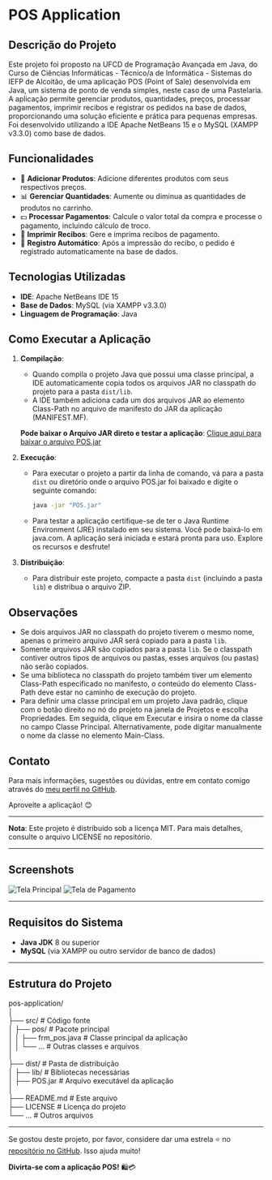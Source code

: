 # POS Application

## Descrição do Projeto
Este projeto foi proposto na UFCD de Programação Avançada em Java, do Curso de Ciências Informáticas - Técnico/a de Informática - Sistemas do IEFP de Alcoitão, de uma aplicação POS (Point of Sale) desenvolvida em Java, um sistema de ponto de venda simples, neste caso de uma Pastelaria. A aplicação permite gerenciar produtos, quantidades, preços, processar pagamentos, imprimir recibos e registrar os pedidos na base de dados, proporcionando uma solução eficiente e prática para pequenas empresas. 
Foi desenvolvido utilizando a IDE Apache NetBeans 15 e o MySQL (XAMPP v3.3.0) como base de dados.

## Funcionalidades
- 🛒 **Adicionar Produtos**: Adicione diferentes produtos com seus respectivos preços.
- 📊 **Gerenciar Quantidades**: Aumente ou diminua as quantidades de produtos no carrinho.
- 💵 **Processar Pagamentos**: Calcule o valor total da compra e processe o pagamento, incluindo cálculo de troco.
- 🧾 **Imprimir Recibos**: Gere e imprima recibos de pagamento.
- 💽 **Registro Automático**: Após a impressão do recibo, o pedido é registrado automaticamente na base de dados.

## Tecnologias Utilizadas
- **IDE**: Apache NetBeans IDE 15
- **Base de Dados**: MySQL (via XAMPP v3.3.0)
- **Linguagem de Programação**: Java

## Como Executar a Aplicação
1. **Compilação**:
    - Quando compila o projeto Java que possui uma classe principal, a IDE automaticamente copia todos os arquivos JAR no classpath do projeto para a pasta `dist/lib`.
    - A IDE também adiciona cada um dos arquivos JAR ao elemento Class-Path no arquivo de manifesto do JAR da aplicação (MANIFEST.MF).
    
    **Pode baixar o Arquivo JAR direto e testar a aplicação**: [Clique aqui para baixar o arquivo POS.jar](https://github.com/NathSantos2024/POS_Application/raw/master/dist/POS.jar)

2. **Execução**:
    - Para executar o projeto a partir da linha de comando, vá para a pasta `dist` ou diretório onde o arquivo POS.jar foi baixado e digite o seguinte comando:
      ```bash
      java -jar "POS.jar"
      ```
    - Para testar a aplicação certifique-se de ter o Java Runtime Environment (JRE) instalado em seu sistema. Você pode baixá-lo em java.com. A aplicação será iniciada e estará pronta para uso. Explore os recursos e desfrute!

3. **Distribuição**:
    - Para distribuir este projeto, compacte a pasta `dist` (incluindo a pasta `lib`) e distribua o arquivo ZIP.

## Observações
- Se dois arquivos JAR no classpath do projeto tiverem o mesmo nome, apenas o primeiro arquivo JAR será copiado para a pasta `lib`.
- Somente arquivos JAR são copiados para a pasta `lib`. Se o classpath contiver outros tipos de arquivos ou pastas, esses arquivos (ou pastas) não serão copiados.
- Se uma biblioteca no classpath do projeto também tiver um elemento Class-Path especificado no manifesto, o conteúdo do elemento Class-Path deve estar no caminho de execução do projeto.
- Para definir uma classe principal em um projeto Java padrão, clique com o botão direito no nó do projeto na janela de Projetos e escolha Propriedades. Em seguida, clique em Executar e insira o nome da classe no campo Classe Principal. Alternativamente, pode digitar manualmente o nome da classe no elemento Main-Class.

## Contato
Para mais informações, sugestões ou dúvidas, entre em contato comigo através do [meu perfil no GitHub](https://github.com/NathSantos2024).

Aproveite a aplicação! 😊

---

**Nota**: Este projeto é distribuído sob a licença MIT. Para mais detalhes, consulte o arquivo LICENSE no repositório.

---

## Screenshots

![Tela Principal](https://raw.github.com/NathSantos2024/POS_Application/master/Testando/Aplicação.png)
![Tela de Pagamento](https://raw.github.com/NathSantos2024/POS_Application/master/Testando/Pedidofinalizado.png)  

---

## Requisitos do Sistema
- **Java JDK** 8 ou superior
- **MySQL** (via XAMPP ou outro servidor de banco de dados)

---

## Estrutura do Projeto

pos-application/<br>
│<br>
├── src/                       # Código fonte<br>
│   ├── pos/                   # Pacote principal<br>
│   │   ├── frm_pos.java       # Classe principal da aplicação<br>
│   │   └── ...                # Outras classes e arquivos<br>
│<br>
├── dist/                      # Pasta de distribuição<br>
│   ├── lib/                   # Bibliotecas necessárias<br>
│   ├── POS.jar                # Arquivo executável da aplicação<br>
│<br>
├── README.md                  # Este arquivo<br>
├── LICENSE                    # Licença do projeto<br>
└── ...                        # Outros arquivos<br>


---

Se gostou deste projeto, por favor, considere dar uma estrela ⭐ no [repositório no GitHub](https://github.com/NathSantos2024/POS_Application). Isso ajuda muito!

**Divirta-se com a aplicação POS!** 🛍️💳
